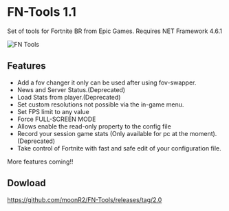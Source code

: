 # FN-Tools 1.1
Set of tools for Fortnite BR from Epic Games. Requires NET Framework 4.6.1

![FN Tools](https://i.imgur.com/rWvH3Qz.png)

## Features
* Add a fov changer it only can be used after using fov-swapper.
* News and Server Status.(Deprecated)
* Load Stats from player.(Deprecated)
* Set custom resolutions not possible via the in-game menu.
* Set FPS limit to any value
* Force FULL-SCREEN MODE
* Allows enable the read-only property to the config file
* Record your session game stats (Only available for pc at the moment). (Deprecated)
* Take control of Fortnite with fast and safe edit of your configuration file.

More features coming!!

## Dowload
https://github.com/moonR2/FN-Tools/releases/tag/2.0

